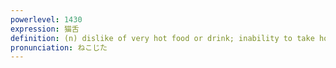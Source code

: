```yaml
---
powerlevel: 1430
expression: 猫舌
definition: (n) dislike of very hot food or drink; inability to take hot food; (P)
pronunciation: ねこじた
---
```

